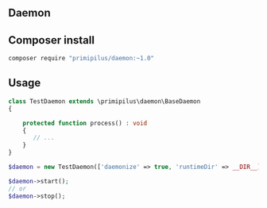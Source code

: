 Daemon
--------

Composer install
----------------

```bash
composer require "primipilus/daemon:~1.0"
```

Usage
-----

```php
class TestDaemon extends \primipilus\daemon\BaseDaemon
{

    protected function process() : void
    {
       // ...
    }
}

$daemon = new TestDaemon(['daemonize' => true, 'runtimeDir' => __DIR__]);

$daemon->start();
// or
$daemon->stop();
```